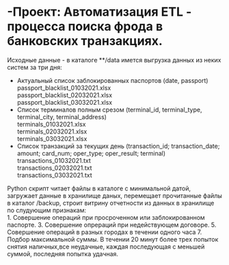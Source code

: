 # -Проект: Автоматизация ETL - процесса поиска фрода в банковских транзакциях.
Исходные данные -  в каталоге **/data  имется выгрузка данных из неких систем за три дня:
- Актуальный список заблокированных паспортов
(date, passport)<br>
passport_blacklist_01032021.xlsx<br>
passport_blacklist_02032021.xlsx<br>
passport_blacklist_03032021.xlsx
- Список терминалов полным срезом (terminal_id, terminal_type, terminal_city, terminal_address)<br>
terminals_01032021.xlsx<br>
terminals_02032021.xlsx <br>
terminals_03032021.xlsx
- Список транзакций за текущих день (transaction_id; transaction_date; amount; card_num; oper_type; oper_result; terminal)<br>
transactions_01032021.txt  <br>
transactions_02032021.txt <br>
transactions_03032021.txt
</p>Python скрипт читает файлы в каталоге с минимальной датой, загружает данные в хранилище даных, перемещает прочитанные файлы в каталог /backup, строит витрину отчетности из данных в хранилище по слудующим признакам:<br>
1. Совершение операций при просроченном или заблокированном паспорте.
3. Совершение опрераций при недействующем договоре.
5. Совершение операций в разных городах в течении одного часа
7. Подбор максимальной суммы. В течении 20 минут более трех попыток снятия наличных,все неудачные, каждая последующая с меньшей суммой, последняя попытка удачная. <br>
